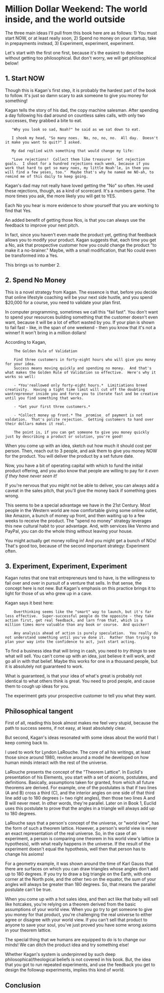 Million Dollar Weekend: The world inside, and the world outside
===============================================================

The three main ideas I'll pull from this book here are as follows: 1) You must start NOW, or at least really soon, 2) Spend no money on your startup, take in prepayments instead, 3) Experiment, experiment, experiment.

Let's start with the first one first, because it's the easiest to describe without getting too philosophical.  But don't worry, we will get philosophical below!

## 1. Start NOW

Though this is Kagan's first step, it is probably the hardest part of the book to follow.  It's just so damn scary to ask someone to give you money for something!

Kagan tells the story of his dad, the copy machine salesman.  After spending a day following his dad around on countless sales calls, with only two successes, they grabbed a bite to eat.

       "Why you look so sad, Noah?" he said as we sat down to eat.

       I shook my head, "So many noes.  No, no, no, no.  All day.  Doesn't it make you want to quit?" I asked.

       My dad replied with something that would change my life:

       "Love rejections!  Collect them like treasure!  Set rejection goals.  I shoot for a hundred rejections each week, because if you work that hard to get so many noes, my little Noah'le, in them you will find a few yeses, too."  Maybe that's why he named me NO-ah, to remind me of this daily to keep going.

Kagan's dad may not really have loved getting the "No" so often.  He used these rejections, though, as a kind of scorecard.  It's a numbers game.  The more times you ask, the more likely you will get to YES.

Each No you hear is more evidence to show yourself that you are working to find that Yes.

An added benefit of getting those Nos, is that you can always use the feedback to improve your next pitch.

In fact, since you haven't even made the product yet, getting that feedback allows you to modify your product.  Kagan suggests that, each time you get a No, ask that prospective customer how you could change the product "to make it a no-brainer."  Maybe, with a small modification, that No could even be transformed into a Yes.

This brings us to number 2.

## 2. Spend No Money

This is a novel strategy from Kagan.  The essence is that, before you decide that online lifestyle coaching will be your next side hustle, and you spend $20,000 for a course, you need to validate your plan first.

In computer programming, sometimes we call this "fail fast".  You don't want to spend your resources building something that the customer doesn't even want, because it will be a lot of effort wasted by you.  If your plan is shown to fail fast - like, in the span of one weekend - then you know that it's not a winner!  It won't bring in a million dollars!

According to Kagan,

        The Golden Rule of Validation

        Find three customers in forty-eight hours who will give you money for your idea.
        Success means moving quickly and spending no money.  And that's what makes the Golden Rule of Validation so effective.  Here's why it works so well:

        - *You'reallowed only forty-eight hours.*  Limitiations breed creativity.  Having a tight time limit will cut off the doubting wantrepreneur inside you and force you to iterate fast and be creative until you find something that works.

        - *Get your first three customers.*

        - *Collect money up front.* The _promise_ of payment is not valdation.  That's polite rejection.  Getting customers to hand over their dollars makes it real.

        The point is, if you can get someone to give you money quickly just by describing a product or solution, you're good!

When you come up with an idea, sketch out how much it should cost per person.  Then, reach out to 3 people, and ask them to give you money NOW for the product.  You will deliver the product by a set future date.

Now, you have a bit of operating capital with which to fund the initial product offering, and you also know that people are willing to pay for it _even if they have never seen it!_

If you're nervous that you might not be able to deliver, you can always add a caveat in the sales pitch, that you'll give the money back if something goes wrong.

This seems to be a special advantage we have in the 21st Century.  Most people in the Western world are now comfortable giving some online outlet, like Amazon, a bunch of money up front, and then waiting up to a few weeks to receive the product.  The "spend no money" strategy leverages this new cultural habit to your advantage.  And, with services like Venmo and PayPal, you can do the whole thing without leaving your house.

You might actually get money rolling in!  And you might get a bunch of NOs!  That's good too, because of the second important strategy: Experiment often.

## 3. Experiment, Experiment, Experiment

Kagan notes that one trait entrepreneurs tend to have, is the willingness to fail over and over in pursuit of a venture that sells.  In that sense, the concept here is not new.  But Kagan's emphasis on this practice brings it to light for those of us who grew up in a cave.

Kagan says it best here:

        Overthinking seems like the "smart" way to launch, but it's far less effective.  Super-successful people do the opposite - they take action first, get real feedback, and larn from that, which is a million times more valuable than any book or course.  And quicker!

        Any analysis ahead of action is purely speculation.  You really do not understand something until you've done it.  Rather than trying to plan your way into the confidence to act, just start acting.

To find a business idea that will bring in cash, you need to _try things_ to see what will sell.  You can't come up with an idea, just believe it will work, and go all in with that belief.  Maybe this works for one in a thousand people, but it is absolutely not guaranteed to work.

What is guaranteed, is that your idea of what's great is probably not identical to what others think is great.  You need to prod people, and cause them to cough up ideas for you.

The experiment gets your prospective customer to tell you what they want.

## Philosophical tangent

First of all, reading this book almost makes me feel very stupid, because the path to success seems, if not easy, at least absolutely clear.

But second, Kagan's ideas resonated with some ideas about the world that I keep coming back to.

I used to work for Lyndon LaRouche.  The core of all his writings, at least those since around 1980, revolve around a model he developed on how human minds interact with the rest of the universe.

LaRouche presents the concept of the "Theorem Lattice".  In Euclid's presentation of his Elements, you start with a set of axioms, postulates, and definitions.  Basically, assumptions taken for granted, from which all future theorems are derived.  For example, one of the postulates is that if two lines (A and B) cross a third (C), and the interior angles on one side of that third line add up to 180 degrees (= two right angles), then those two lines A and B will never meet.  In other words, they're parallel.  Later on in Book 1, Euclid uses this postulate to prove that the angles in a triangle will always add up to 180 degrees.

LaRouche says that a person's concept of the universe, or "world view", has the form of such a theorem lattice.  However, a person's world view is never an exact representation of the real universe.  So, in the case of an experiment, a person is comparing one theorem in his world view's lattice (a hypothesis), with what really happens in the universe.  If the result of the experiment doesn't equal the hypothesis, well then that person has to change his axioms!

For a geometry example, it was shown around the time of Karl Gauss that there are surfaces on which you can draw triangles whose angles don't add up to 180 degrees.  If you try to draw a big triangle on the Earth, with one corner at the North pole, and the other two on the equator, the sum of your angles will always be greater than 180 degrees.  So, that means the parallel postulate can't be true.

When you come up with a hot sales idea, and then act like that baby will sell like hotcakes, you're relying on a theorem derived from the basic assumptions of your world view.  When you go try to get someone to give you money for that product, you're challenging the real universe to either agree or disagree with your world view.  If you can't sell that product to anyone to save your soul, you've just proved you have some wrong axioms in your theorem lattice.

The special thing that we humans are equipped to do is to change our minds!  We can ditch the product idea and try something else!

Whether Kagan's system is underpinned by such deep philosophical/theological beliefs is not covered in his book.  But, the idea that you got to run repeated experiments, and use the feedback you get to design the followup experiments, implies this kind of world.

## Conclusion


